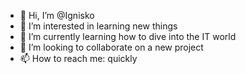 - 👋 Hi, I’m @Ignisko
- 👀 I’m interested in learning new things
- 🌱 I’m currently learning how to dive into the IT world
- 💞️ I’m looking to collaborate on a new project
- 📫 How to reach me: quickly

<!---
Ignisko/Ignisko is a ✨ special ✨ repository because its `README.md` (this file) appears on your GitHub profile.
You can click the Preview link to take a look at your changes.
--->
